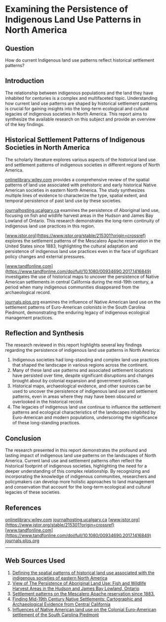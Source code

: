 # Examining the Persistence of Indigenous Land Use Patterns in North America

## Question
How do current Indigenous land use patterns reflect historical settlement patterns?

## Introduction
The relationship between indigenous populations and the land they have inhabited for centuries is a complex and multifaceted topic. Understanding how current land use patterns are shaped by historical settlement patterns is crucial for gaining insights into the long-term ecological and cultural legacies of indigenous societies in North America. This report aims to synthesize the available research on this subject and provide an overview of the key findings.

## Historical Settlement Patterns of Indigenous Societies in North America
The scholarly literature explores various aspects of the historical land use and settlement patterns of indigenous societies in different regions of North America.

[onlinelibrary.wiley.com](https://onlinelibrary.wiley.com/doi/10.1111/jbi.12386) provides a comprehensive review of the spatial patterns of land use associated with prehistoric and early historical Native American societies in eastern North America. The study synthesizes multiple lines of evidence to characterize the type, spatial extent, and temporal persistence of past land use by these societies.

[journalhosting.ucalgary.ca](https://journalhosting.ucalgary.ca/index.php/arctic/article/view/64282/48217) examines the persistence of Aboriginal land use, focusing on fish and wildlife harvest areas in the Hudson and James Bay Lowland of Ontario. This research demonstrates the long-term continuity of indigenous land use practices in this region.

[www.jstor.org](https://www.jstor.org/stable/215301?origin=crossref) explores the settlement patterns of the Mescalero Apache reservation in the United States since 1883, highlighting the cultural adaptation and persistence of indigenous land use practices even in the face of significant policy changes and external pressures.

[www.tandfonline.com](https://www.tandfonline.com/doi/full/10.1080/00934690.2017.1416849) investigates the use of historical maps to uncover the persistence of Native American settlements in central California during the mid-19th century, a period when many indigenous communities disappeared from the archaeological record.

[journals.plos.org](https://journals.plos.org/plosone/article/file?id=10.1371/journal.pone.0195036&type=printable) examines the influence of Native American land use on the settlement patterns of Euro-American colonists in the South Carolina Piedmont, demonstrating the enduring legacy of indigenous ecological management practices.

## Reflection and Synthesis
The research reviewed in this report highlights several key findings regarding the persistence of indigenous land use patterns in North America:

1. Indigenous societies had long-standing and complex land use practices that shaped the landscape in various regions across the continent.
2. Many of these land use patterns and associated settlement locations have persisted over time, despite significant disruptions and changes brought about by colonial expansion and government policies.
3. Historical maps, archaeological evidence, and other sources can be used to uncover the persistence of indigenous land use and settlement patterns, even in areas where they may have been obscured or overlooked in the historical record.
4. The legacies of indigenous land use continue to influence the settlement patterns and ecological characteristics of the landscapes inhabited by Euro-American and modern populations, underscoring the significance of these long-standing practices.

## Conclusion
The research presented in this report demonstrates the profound and lasting impact of indigenous land use patterns on the landscapes of North America. Current land use and settlement patterns often reflect the historical footprint of indigenous societies, highlighting the need for a deeper understanding of this complex relationship. By recognizing and incorporating the knowledge of indigenous communities, researchers and policymakers can develop more holistic approaches to land management and conservation that account for the long-term ecological and cultural legacies of these societies.

## References

[onlinelibrary.wiley.com](https://onlinelibrary.wiley.com/doi/10.1111/jbi.12386)
[journalhosting.ucalgary.ca](https://journalhosting.ucalgary.ca/index.php/arctic/article/view/64282/48217)
[www.jstor.org](https://www.jstor.org/stable/215301?origin=crossref)
[www.tandfonline.com](https://www.tandfonline.com/doi/full/10.1080/00934690.2017.1416849)
[journals.plos.org](https://journals.plos.org/plosone/article/file?id=10.1371/journal.pone.0195036&type=printable)

---
## Web Sources Used

1. [Defining the spatial patterns of historical land use associated with the indigenous societies of eastern North America](https://onlinelibrary.wiley.com/doi/10.1111/jbi.12386)
2. [View of The Persistence of Aboriginal Land Use: Fish and Wildlife Harvest Areas in the Hudson and James Bay Lowland, Ontario](https://journalhosting.ucalgary.ca/index.php/arctic/article/view/64282/48217)
3. [Settlement patterns on the Mescalero Apache reservation since 1883.](https://www.jstor.org/stable/215301?origin=crossref)
4. [Finding Mid-19th Century Native Settlements: Cartographic and Archaeological Evidence from Central California](https://www.tandfonline.com/doi/full/10.1080/00934690.2017.1416849)
5. [Influences of Native American land use on the Colonial Euro-American settlement of the South Carolina Piedmont](https://journals.plos.org/plosone/article/file?id=10.1371/journal.pone.0195036&type=printable)

